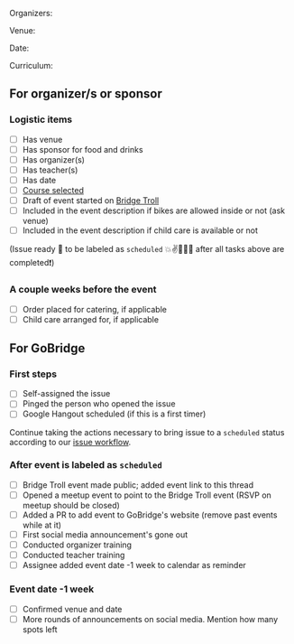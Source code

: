 Organizers:

Venue:

Date:

Curriculum:

## For organizer/s or sponsor
### Logistic items
- [ ] Has venue
- [ ] Has sponsor for food and drinks
- [ ] Has organizer(s)
- [ ] Has teacher(s)
- [ ] Has date
- [ ] [Course selected](https://github.com/gobridge/workshops/blob/master/available_courses.md#course-descriptions-and-corresponding-levels)
- [ ] Draft of event started on [Bridge Troll](https://www.bridgetroll.org/events)
- [ ] Included in the event description if bikes are allowed inside or not (ask venue)
- [ ] Included in the event description if child care is available or not

(Issue ready :dart: to be labeled as `scheduled` :boom::v::tada::balloon::rocket: after all tasks above are completed:exclamation:)

### A couple weeks before the event
- [ ] Order placed for catering, if applicable
- [ ] Child care arranged for, if applicable

## For GoBridge
### First steps
- [ ] Self-assigned the issue
- [ ] Pinged the person who opened the issue
- [ ] Google Hangout scheduled (if this is a first timer)

Continue taking the actions necessary to bring issue to a `scheduled` status according to our [issue workflow](https://github.com/gobridge/workshops/blob/master/issue_workflow.md).

### After event is labeled as `scheduled`
- [ ] Bridge Troll event made public; added event link to this thread
- [ ] Opened a meetup event to point to the Bridge Troll event (RSVP on meetup should be closed)
- [ ] Added a PR to add event to GoBridge's website (remove past events while at it)
- [ ] First social media announcement's gone out
- [ ] Conducted organizer training
- [ ] Conducted teacher training
- [ ] Assignee added event date -1 week to calendar as reminder

### Event date -1 week
- [ ] Confirmed venue and date
- [ ] More rounds of announcements on social media. Mention how many spots left
